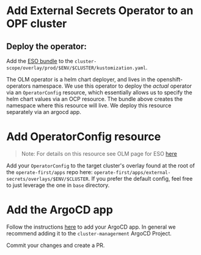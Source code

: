 # Add External Secrets Operator to an OPF cluster

## Deploy the operator:

Add the [ESO bundle][eso] to the `cluster-scope/overlay/prod/$ENV/$CLUSTER/kustomization.yaml`.

The OLM operator is a helm chart deployer, and lives in the openshift-operators namespace. We use this operator to
deploy the _actual_ operator via an `OperatorConfig` resource, which essentially allows us to specify the helm chart values
via an OCP resource. The bundle above creates the namespace where this resource will live. We deploy this resource
separately via an argocd app.

# Add OperatorConfig resource

> Note: For details on this resource see OLM page for ESO [here][olm]

Add your `OperatorConfig` to the target cluster's overlay found at the root of the `operate-first/apps` repo
here: `operate-first/apps/external-secrets/overlays/$ENV/$CLUSTER`. If you prefer the default config, feel free to just
leverage the one in `base` directory.

# Add the ArgoCD app

Follow the instructions [here][add-app] to add your ArgoCD app. In general we recommend adding it to the
`cluster-managerment` ArgoCD Project.

Commit your changes and create a PR.

[eso]: https://github.com/operate-first/apps/tree/master/cluster-scope/bundles/external-secrets-operator
[olm]: https://operatorhub.io/operator/external-secrets-operator
[add-app]: ../argocd-gitops/add_application.md
